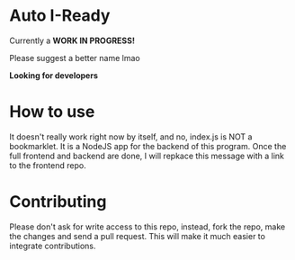 # Auto I-Ready

Currently a **WORK IN PROGRESS!**

Please suggest a better name lmao

**Looking for developers**

# How to use
It doesn't really work right now by itself, and no, index.js is NOT a bookmarklet. It is a NodeJS app for the backend of this program. Once the full frontend and backend are done, I will repkace this message with a link to the frontend repo.

# Contributing

Please don't ask for write access to this repo, instead, fork the repo, make the changes and send a pull request. This will make it much easier to integrate contributions.
